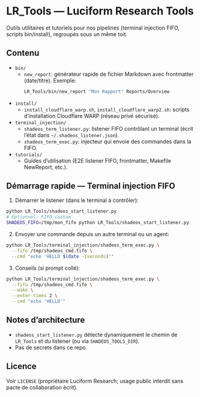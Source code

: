 # LR_Tools — Luciform Research Tools

Outils utilitaires et tutoriels pour nos pipelines (terminal injection FIFO, scripts bin/install), regroupés sous un même toit.

## Contenu

- `bin/`
  - `new_report`: générateur rapide de fichier Markdown avec frontmatter (date/titre). Exemple:
    ```bash
    LR_Tools/bin/new_report "Mon Rapport" Reports/Overview
    ```
- `install/`
  - `install_cloudflare_warp.sh`, `install_cloudflare_warp2.sh`: scripts d’installation Cloudflare WARP (réseau privé sécurisé).
- `terminal_injection/`
  - `shadeos_term_listener.py`: listener FIFO contrôlant un terminal (écrit l’état dans `~/.shadeos_listener.json`).
  - `shadeos_term_exec.py`: injecteur qui envoie des commandes dans la FIFO.
- `tutorials/`
  - Guides d’utilisation (E2E listener FIFO, frontmatter, Makefile NewReport, etc.).

## Démarrage rapide — Terminal injection FIFO

1) Démarrer le listener (dans le terminal à contrôler):
```bash
python LR_Tools/shadeos_start_listener.py
# Optionnel: FIFO custom
SHADEOS_FIFO=/tmp/mon_fifo python LR_Tools/shadeos_start_listener.py
```
2) Envoyer une commande depuis un autre terminal ou un agent:
```bash
python LR_Tools/terminal_injection/shadeos_term_exec.py \
  --fifo /tmp/shadeos_cmd.fifo \
  --cmd "echo 'HELLO $(date -Iseconds)'"
```
3) Conseils (si prompt collé):
```bash
python LR_Tools/terminal_injection/shadeos_term_exec.py \
  --fifo /tmp/shadeos_cmd.fifo \
  --wake \
  --enter-times 2 \
  --cmd "echo 'HELLO'"
```

## Notes d’architecture
- `shadeos_start_listener.py` détecte dynamiquement le chemin de `LR_Tools` et du listener (ou via `SHADEOS_TOOLS_DIR`).
- Pas de secrets dans ce repo.

## Licence
Voir `LICENSE` (propriétaire Luciform Research; usage public interdit sans pacte de collaboration écrit).

